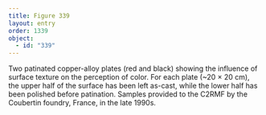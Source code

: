 ```yaml
---
title: Figure 339
layout: entry
order: 1339
object:
  - id: "339"
---
```


Two patinated copper-alloy plates (red and black) showing the influence of surface texture on the perception of color. For each plate (~20 × 20 cm), the upper half of the surface has been left as-cast, while the lower half has been polished before patination. Samples provided to the C2RMF by the Coubertin foundry, France, in the late 1990s.
